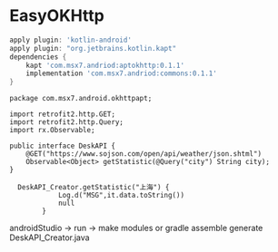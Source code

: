 # EasyOKHttp

```gradle
apply plugin: 'kotlin-android'
apply plugin: "org.jetbrains.kotlin.kapt"
dependencies {
    kapt 'com.msx7.andriod:aptokhttp:0.1.1'
    implementation 'com.msx7.andriod:commons:0.1.1'
}
```

```demo
package com.msx7.android.okhttpapt;

import retrofit2.http.GET;
import retrofit2.http.Query;
import rx.Observable;

public interface DeskAPI {
    @GET("https://www.sojson.com/open/api/weather/json.shtml")
    Observable<Object> getStatistic(@Query("city") String city);
}

  DeskAPI_Creator.getStatistic("上海") {
            Log.d("MSG",it.data.toString())
            null
        }
```
androidStudio -> run -> make modules or  gradle assemble  generate DeskAPI_Creator.java

